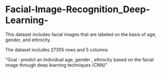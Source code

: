 # Facial-Image-Recognition_Deep-Learning-

This dataset includes facial images that are labeled on the basis of age, gender, and ethnicity.

The dataset includes 27305 rows and 5 columns

"Goal : predict an Individual age, gender , ethnicity based on the facial image through deep learning techniques (CNN)"
